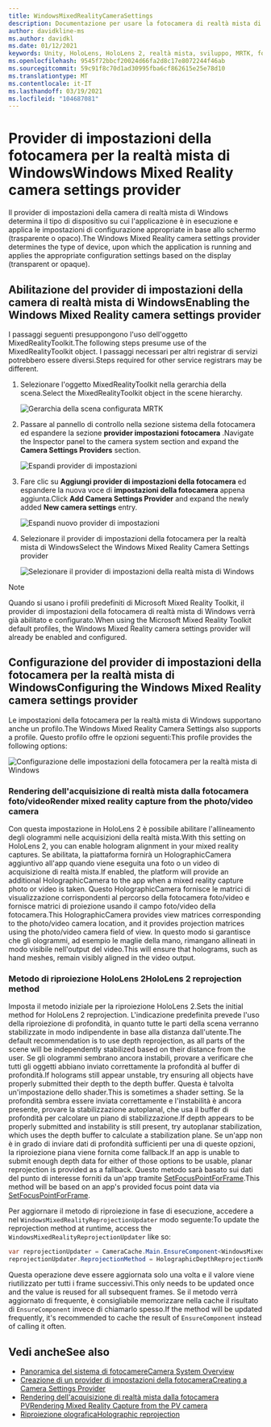 ```yaml
---
title: WindowsMixedRealityCameraSettings
description: Documentazione per usare la fotocamera di realtà mista di Windows in MRTK
author: davidkline-ms
ms.author: davidkl
ms.date: 01/12/2021
keywords: Unity, HoloLens, HoloLens 2, realtà mista, sviluppo, MRTK, fotocamera,
ms.openlocfilehash: 9545f72bbcf20024d66fa2d8c17e8072244f46ab
ms.sourcegitcommit: 59c91f8c70d1ad30995fba6cf862615e25e78d10
ms.translationtype: MT
ms.contentlocale: it-IT
ms.lasthandoff: 03/19/2021
ms.locfileid: "104687081"
---
```

# <a name="windows-mixed-reality-camera-settings-provider"></a><span data-ttu-id="ea84b-104">Provider di impostazioni della fotocamera per la realtà mista di Windows</span><span class="sxs-lookup"><span data-stu-id="ea84b-104">Windows Mixed Reality camera settings provider</span></span>

<span data-ttu-id="ea84b-105">Il provider di impostazioni della camera di realtà mista di Windows determina il tipo di dispositivo su cui l'applicazione è in esecuzione e applica le impostazioni di configurazione appropriate in base allo schermo (trasparente o opaco).</span><span class="sxs-lookup"><span data-stu-id="ea84b-105">The Windows Mixed Reality camera settings provider determines the type of device, upon which the application is running and applies the appropriate configuration settings based on the display (transparent or opaque).</span></span>

## <a name="enabling-the-windows-mixed-reality-camera-settings-provider"></a><span data-ttu-id="ea84b-106">Abilitazione del provider di impostazioni della camera di realtà mista di Windows</span><span class="sxs-lookup"><span data-stu-id="ea84b-106">Enabling the Windows Mixed Reality camera settings provider</span></span>

<span data-ttu-id="ea84b-107">I passaggi seguenti presuppongono l'uso dell'oggetto MixedRealityToolkit.</span><span class="sxs-lookup"><span data-stu-id="ea84b-107">The following steps presume use of the MixedRealityToolkit object.</span></span> <span data-ttu-id="ea84b-108">I passaggi necessari per altri registrar di servizi potrebbero essere diversi.</span><span class="sxs-lookup"><span data-stu-id="ea84b-108">Steps required for other service registrars may be different.</span></span>

1. <span data-ttu-id="ea84b-109">Selezionare l'oggetto MixedRealityToolkit nella gerarchia della scena.</span><span class="sxs-lookup"><span data-stu-id="ea84b-109">Select the MixedRealityToolkit object in the scene hierarchy.</span></span>

    ![Gerarchia della scena configurata MRTK](../images/MRTK_ConfiguredHierarchy.png)

2. <span data-ttu-id="ea84b-111">Passare al pannello di controllo nella sezione sistema della fotocamera ed espandere la sezione **provider impostazioni fotocamera** .</span><span class="sxs-lookup"><span data-stu-id="ea84b-111">Navigate the Inspector panel to the camera system section and expand the **Camera Settings Providers** section.</span></span>

    ![Espandi provider di impostazioni](../images/camera-system/ExpandProviders.png)

3. <span data-ttu-id="ea84b-113">Fare clic su **Aggiungi provider di impostazioni della fotocamera** ed espandere la nuova voce di **impostazioni della fotocamera** appena aggiunta.</span><span class="sxs-lookup"><span data-stu-id="ea84b-113">Click **Add Camera Settings Provider** and expand the newly added **New camera settings** entry.</span></span>

    ![Espandi nuovo provider di impostazioni](../images/camera-system/ExpandNewProvider.png)

4. <span data-ttu-id="ea84b-115">Selezionare il provider di impostazioni della fotocamera per la realtà mista di Windows</span><span class="sxs-lookup"><span data-stu-id="ea84b-115">Select the Windows Mixed Reality Camera Settings provider</span></span>

    ![Selezionare il provider di impostazioni della realtà mista di Windows](../images/camera-system/SelectWindowsMixedRealitySettings.png)

> [!NOTE]
> <span data-ttu-id="ea84b-117">Quando si usano i profili predefiniti di Microsoft Mixed Reality Toolkit, il provider di impostazioni della fotocamera di realtà mista di Windows verrà già abilitato e configurato.</span><span class="sxs-lookup"><span data-stu-id="ea84b-117">When using the Microsoft Mixed Reality Toolkit default profiles, the Windows Mixed Reality camera settings provider will already be enabled and configured.</span></span>

## <a name="configuring-the-windows-mixed-reality-camera-settings-provider"></a><span data-ttu-id="ea84b-118">Configurazione del provider di impostazioni della fotocamera per la realtà mista di Windows</span><span class="sxs-lookup"><span data-stu-id="ea84b-118">Configuring the Windows Mixed Reality camera settings provider</span></span>

<span data-ttu-id="ea84b-119">Le impostazioni della fotocamera per la realtà mista di Windows supportano anche un profilo.</span><span class="sxs-lookup"><span data-stu-id="ea84b-119">The Windows Mixed Reality Camera Settings also supports a profile.</span></span> <span data-ttu-id="ea84b-120">Questo profilo offre le opzioni seguenti:</span><span class="sxs-lookup"><span data-stu-id="ea84b-120">This profile provides the following options:</span></span>

![Configurazione delle impostazioni della fotocamera per la realtà mista di Windows](../images/camera-system/WMRCameraSettingsProfile.png)

### <a name="render-mixed-reality-capture-from-the-photovideo-camera"></a><span data-ttu-id="ea84b-122">Rendering dell'acquisizione di realtà mista dalla fotocamera foto/video</span><span class="sxs-lookup"><span data-stu-id="ea84b-122">Render mixed reality capture from the photo/video camera</span></span>

<span data-ttu-id="ea84b-123">Con questa impostazione in HoloLens 2 è possibile abilitare l'allineamento degli ologrammi nelle acquisizioni della realtà mista.</span><span class="sxs-lookup"><span data-stu-id="ea84b-123">With this setting on HoloLens 2, you can enable hologram alignment in your mixed reality captures.</span></span> <span data-ttu-id="ea84b-124">Se abilitata, la piattaforma fornirà un HolographicCamera aggiuntivo all'app quando viene eseguita una foto o un video di acquisizione di realtà mista.</span><span class="sxs-lookup"><span data-stu-id="ea84b-124">If enabled, the platform will provide an additional HolographicCamera to the app when a mixed reality capture photo or video is taken.</span></span> <span data-ttu-id="ea84b-125">Questo HolographicCamera fornisce le matrici di visualizzazione corrispondenti al percorso della fotocamera foto/video e fornisce matrici di proiezione usando il campo foto/video della fotocamera.</span><span class="sxs-lookup"><span data-stu-id="ea84b-125">This HolographicCamera provides view matrices corresponding to the photo/video camera location, and it provides projection matrices using the photo/video camera field of view.</span></span> <span data-ttu-id="ea84b-126">In questo modo si garantisce che gli ologrammi, ad esempio le maglie della mano, rimangano allineati in modo visibile nell'output del video.</span><span class="sxs-lookup"><span data-stu-id="ea84b-126">This will ensure that holograms, such as hand meshes, remain visibly aligned in the video output.</span></span>

### <a name="hololens-2-reprojection-method"></a><span data-ttu-id="ea84b-127">Metodo di riproiezione HoloLens 2</span><span class="sxs-lookup"><span data-stu-id="ea84b-127">HoloLens 2 reprojection method</span></span>

<span data-ttu-id="ea84b-128">Imposta il metodo iniziale per la riproiezione HoloLens 2.</span><span class="sxs-lookup"><span data-stu-id="ea84b-128">Sets the initial method for HoloLens 2 reprojection.</span></span> <span data-ttu-id="ea84b-129">L'indicazione predefinita prevede l'uso della riproiezione di profondità, in quanto tutte le parti della scena verranno stabilizzate in modo indipendente in base alla distanza dall'utente.</span><span class="sxs-lookup"><span data-stu-id="ea84b-129">The default recommendation is to use depth reprojection, as all parts of the scene will be independently stabilized based on their distance from the user.</span></span> <span data-ttu-id="ea84b-130">Se gli ologrammi sembrano ancora instabili, provare a verificare che tutti gli oggetti abbiano inviato correttamente la profondità al buffer di profondità.</span><span class="sxs-lookup"><span data-stu-id="ea84b-130">If holograms still appear unstable, try ensuring all objects have properly submitted their depth to the depth buffer.</span></span> <span data-ttu-id="ea84b-131">Questa è talvolta un'impostazione dello shader.</span><span class="sxs-lookup"><span data-stu-id="ea84b-131">This is sometimes a shader setting.</span></span> <span data-ttu-id="ea84b-132">Se la profondità sembra essere inviata correttamente e l'instabilità è ancora presente, provare la stabilizzazione autoplanal, che usa il buffer di profondità per calcolare un piano di stabilizzazione.</span><span class="sxs-lookup"><span data-stu-id="ea84b-132">If depth appears to be properly submitted and instability is still present, try autoplanar stabilization, which uses the depth buffer to calculate a stabilization plane.</span></span> <span data-ttu-id="ea84b-133">Se un'app non è in grado di inviare dati di profondità sufficienti per una di queste opzioni, la riproiezione piana viene fornita come fallback.</span><span class="sxs-lookup"><span data-stu-id="ea84b-133">If an app is unable to submit enough depth data for either of those options to be usable, planar reprojection is provided as a fallback.</span></span> <span data-ttu-id="ea84b-134">Questo metodo sarà basato sui dati del punto di interesse forniti da un'app tramite [SetFocusPointForFrame](https://docs.unity3d.com/ScriptReference/XR.WSA.HolographicSettings.SetFocusPointForFrame.html).</span><span class="sxs-lookup"><span data-stu-id="ea84b-134">This method will be based on an app's provided focus point data via [SetFocusPointForFrame](https://docs.unity3d.com/ScriptReference/XR.WSA.HolographicSettings.SetFocusPointForFrame.html).</span></span>

<span data-ttu-id="ea84b-135">Per aggiornare il metodo di riproiezione in fase di esecuzione, accedere a nel `WindowsMixedRealityReprojectionUpdater` modo seguente:</span><span class="sxs-lookup"><span data-stu-id="ea84b-135">To update the reprojection method at runtime, access the `WindowsMixedRealityReprojectionUpdater` like so:</span></span>

```c#
var reprojectionUpdater = CameraCache.Main.EnsureComponent<WindowsMixedRealityReprojectionUpdater>();
reprojectionUpdater.ReprojectionMethod = HolographicDepthReprojectionMethod.AutoPlanar;
```

<span data-ttu-id="ea84b-136">Questa operazione deve essere aggiornata solo una volta e il valore viene riutilizzato per tutti i frame successivi.</span><span class="sxs-lookup"><span data-stu-id="ea84b-136">This only needs to be updated once and the value is reused for all subsequent frames.</span></span> <span data-ttu-id="ea84b-137">Se il metodo verrà aggiornato di frequente, è consigliabile memorizzare nella cache il risultato di `EnsureComponent` invece di chiamarlo spesso.</span><span class="sxs-lookup"><span data-stu-id="ea84b-137">If the method will be updated frequently, it's recommended to cache the result of `EnsureComponent` instead of calling it often.</span></span>

## <a name="see-also"></a><span data-ttu-id="ea84b-138">Vedi anche</span><span class="sxs-lookup"><span data-stu-id="ea84b-138">See also</span></span>

- [<span data-ttu-id="ea84b-139">Panoramica del sistema di fotocamere</span><span class="sxs-lookup"><span data-stu-id="ea84b-139">Camera System Overview</span></span>](CameraSystemOverview.md)
- [<span data-ttu-id="ea84b-140">Creazione di un provider di impostazioni della fotocamera</span><span class="sxs-lookup"><span data-stu-id="ea84b-140">Creating a Camera Settings Provider</span></span>](CreateSettingsProvider.md)
- [<span data-ttu-id="ea84b-141">Rendering dell'acquisizione di realtà mista dalla fotocamera PV</span><span class="sxs-lookup"><span data-stu-id="ea84b-141">Rendering Mixed Reality Capture from the PV camera</span></span>](https://docs.microsoft.com/windows/mixed-reality/mixed-reality-capture-for-developers#render-from-the-pv-camera-opt-in)
- [<span data-ttu-id="ea84b-142">Riproiezione olografica</span><span class="sxs-lookup"><span data-stu-id="ea84b-142">Holographic reprojection</span></span>](https://docs.microsoft.com/windows/mixed-reality/hologram-stability#reprojection)
